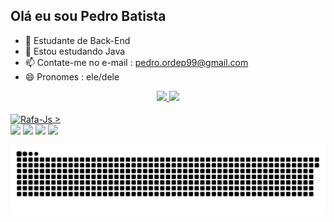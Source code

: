 ## Olá eu sou Pedro Batista

- 🔭 Estudante de Back-End
- 🌱 Estou estudando Java
- 📫 Contate-me no e-mail : pedro.ordep99@gmail.com
- 😄 Pronomes : ele/dele

<div align="center">
  <a href="https://github.com/PedroABatista">
  <img height="130em" src="https://github-readme-stats.vercel.app/api?username=PedroABatista&show_icons=true&theme=tokyonight&include_all_commits=true&count_private=true"/>
  <img height="130em" src="https://github-readme-stats.vercel.app/api/top-langs/?username=PedroABatista&layout=compact&langs_count=7&theme=tokyonight"/>
</div>

<div style="display: inline_block"><br>
  <img align="center" alt="Rafa-Js" height="80" width="80" <img src="https://cdn.jsdelivr.net/gh/devicons/devicon/icons/java/java-original-wordmark.svg" />
          >
</div>

<div>
  <a href="https://www.instagram.com/xdbatista/" target="_blank"><img src="https://img.shields.io/badge/-Instagram-%23E4405F?style=for-the-badge&logo=instagram&logoColor=white" target="_blank"></a>
 <a href="https://discord.gg/fgSa7BCXz2" target="_blank"><img src="https://img.shields.io/badge/Discord-7289DA?style=for-the-badge&logo=discord&logoColor=white" target="_blank"></a> 
  <a href = "mailto:pedro.ordep99@gmail.com"><img src="https://img.shields.io/badge/-Gmail-%23333?style=for-the-badge&logo=gmail&logoColor=white" target="_blank"></a>
  <a href="https://www.linkedin.com/in/pedro-batista-452ba71b2/" target="_blank"><img src="https://img.shields.io/badge/-LinkedIn-%230077B5?style=for-the-badge&logo=linkedin&logoColor=white" target="_blank"></a> 
  
  ![Snake animation](https://github.com/PedroABatista/PedroABatista/blob/output/github-contribution-grid-snake.svg)
  
</div>
